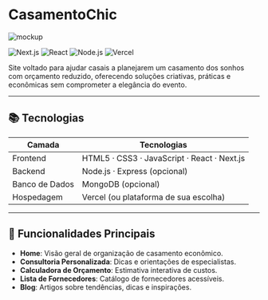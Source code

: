 

# CasamentoChic
![mockup](https://github.com/user-attachments/assets/25bce53d-dc55-4743-8326-bf5e9dc620f2)

![Next.js](https://img.shields.io/badge/Next.js-13.0-blue) ![React](https://img.shields.io/badge/React-18.0-blue) ![Node.js](https://img.shields.io/badge/Node.js-16.0-green) ![Vercel](https://img.shields.io/badge/Vercel-Hosting-purple)

Site voltado para ajudar casais a planejarem um casamento dos sonhos com orçamento reduzido, oferecendo soluções criativas, práticas e econômicas sem comprometer a elegância do evento.

---

## 📚 Tecnologias

| Camada     | Tecnologias                              |
| ---------- | ---------------------------------------- |
| Frontend   | HTML5 · CSS3 · JavaScript · React · Next.js |
| Backend    | Node.js · Express (opcional)             |
| Banco de Dados | MongoDB (opcional)                   |
| Hospedagem | Vercel (ou plataforma de sua escolha)    |

---

## 🚀 Funcionalidades Principais

- **Home**: Visão geral de organização de casamento econômico.  
- **Consultoria Personalizada**: Dicas e orientações de especialistas.  
- **Calculadora de Orçamento**: Estimativa interativa de custos.  
- **Lista de Fornecedores**: Catálogo de fornecedores acessíveis.  
- **Blog**: Artigos sobre tendências, dicas e inspirações.



